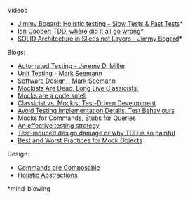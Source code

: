 Videos
- [Jimmy Bogard: Holistic testing - Slow Tests & Fast Tests](https://vimeo.com/68390508)*
- [Ian Cooper: TDD, where did it all go wrong](https://vimeo.com/68375232)*
- [SOLID Architecture in Slices not Layers - Jimmy Bogard](https://vimeo.com/album/3874231/video/131633177)*

Blogs:
- [Automated Testing - Jeremy D. Miller](https://jeremydmiller.com/category/automated-testing/)
- [Unit Testing - Mark Seemann](http://blog.ploeh.dk/tags/#Unit%20Testing-ref)
- [Software Design - Mark Seemann](http://blog.ploeh.dk/tags/#Software%20Design-ref)
- [Mockists Are Dead. Long Live Classicists.](https://www.thoughtworks.com/insights/blog/mockists-are-dead-long-live-classicists)
- [Mocks are a code smell](http://codebetter.com/gregyoung/2008/02/13/mocks-are-a-code-smell/)
- [Classicist vs. Mockist Test-Driven Development](http://codebetter.com/iancooper/2008/02/04/classicist-vs-mockist-test-driven-development/)
- [Avoid Testing Implementation Details, Test Behaviours](http://codebetter.com/iancooper/2011/10/06/avoid-testing-implementation-details-test-behaviours/)
- [Mocks for Commands, Stubs for Queries](http://blog.ploeh.dk/2013/10/23/mocks-for-commands-stubs-for-queries/)
- [An effective testing strategy](https://lostechies.com/jimmybogard/2010/08/25/an-effective-testing-strategy/)
- [Test-induced design damage or why TDD is so painful](http://enterprisecraftsmanship.com/2015/06/29/test-induced-design-damage-or-why-tdd-is-so-painful/)
- [Best and Worst Practices for Mock Objects](http://codebetter.com/jeremymiller/2006/01/10/best-and-worst-practices-for-mock-objects/)

Design:
- [Commands are Composable](http://blog.ploeh.dk/2011/03/22/CommandsareComposable/)
- [Holistic Abstractions](http://scrapbook.qujck.com/holistic-abstractions-take-2/)

*mind-blowing
